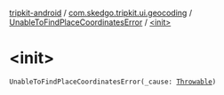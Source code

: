 [tripkit-android](../../index.md) / [com.skedgo.tripkit.ui.geocoding](../index.md) / [UnableToFindPlaceCoordinatesError](index.md) / [&lt;init&gt;](./-init-.md)

# &lt;init&gt;

`UnableToFindPlaceCoordinatesError(_cause: `[`Throwable`](https://kotlinlang.org/api/latest/jvm/stdlib/kotlin/-throwable/index.html)`)`